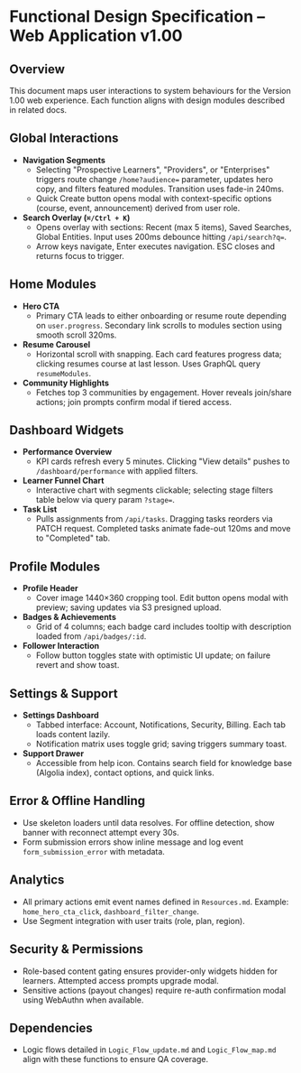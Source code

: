 # Functional Design Specification – Web Application v1.00

## Overview
This document maps user interactions to system behaviours for the Version 1.00 web experience. Each function aligns with design modules described in related docs.

## Global Interactions
- **Navigation Segments**
  - Selecting "Prospective Learners", "Providers", or "Enterprises" triggers route change `/home?audience=` parameter, updates hero copy, and filters featured modules. Transition uses fade-in 240ms.
  - Quick Create button opens modal with context-specific options (course, event, announcement) derived from user role.
- **Search Overlay (`⌘/Ctrl + K`)**
  - Opens overlay with sections: Recent (max 5 items), Saved Searches, Global Entities. Input uses 200ms debounce hitting `/api/search?q=`.
  - Arrow keys navigate, Enter executes navigation. ESC closes and returns focus to trigger.

## Home Modules
- **Hero CTA**
  - Primary CTA leads to either onboarding or resume route depending on `user.progress`. Secondary link scrolls to modules section using smooth scroll 320ms.
- **Resume Carousel**
  - Horizontal scroll with snapping. Each card features progress data; clicking resumes course at last lesson. Uses GraphQL query `resumeModules`.
- **Community Highlights**
  - Fetches top 3 communities by engagement. Hover reveals join/share actions; join prompts confirm modal if tiered access.

## Dashboard Widgets
- **Performance Overview**
  - KPI cards refresh every 5 minutes. Clicking "View details" pushes to `/dashboard/performance` with applied filters.
- **Learner Funnel Chart**
  - Interactive chart with segments clickable; selecting stage filters table below via query param `?stage=`.
- **Task List**
  - Pulls assignments from `/api/tasks`. Dragging tasks reorders via PATCH request. Completed tasks animate fade-out 120ms and move to "Completed" tab.

## Profile Modules
- **Profile Header**
  - Cover image 1440×360 cropping tool. Edit button opens modal with preview; saving updates via S3 presigned upload.
- **Badges & Achievements**
  - Grid of 4 columns; each badge card includes tooltip with description loaded from `/api/badges/:id`.
- **Follower Interaction**
  - Follow button toggles state with optimistic UI update; on failure revert and show toast.

## Settings & Support
- **Settings Dashboard**
  - Tabbed interface: Account, Notifications, Security, Billing. Each tab loads content lazily.
  - Notification matrix uses toggle grid; saving triggers summary toast.
- **Support Drawer**
  - Accessible from help icon. Contains search field for knowledge base (Algolia index), contact options, and quick links.

## Error & Offline Handling
- Use skeleton loaders until data resolves. For offline detection, show banner with reconnect attempt every 30s.
- Form submission errors show inline message and log event `form_submission_error` with metadata.

## Analytics
- All primary actions emit event names defined in `Resources.md`. Example: `home_hero_cta_click`, `dashboard_filter_change`.
- Use Segment integration with user traits (role, plan, region).

## Security & Permissions
- Role-based content gating ensures provider-only widgets hidden for learners. Attempted access prompts upgrade modal.
- Sensitive actions (payout changes) require re-auth confirmation modal using WebAuthn when available.

## Dependencies
- Logic flows detailed in `Logic_Flow_update.md` and `Logic_Flow_map.md` align with these functions to ensure QA coverage.
